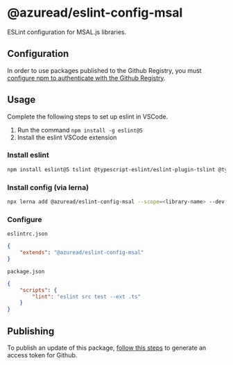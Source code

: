 # @azuread/eslint-config-msal

ESLint configuration for MSAL.js libraries.

## Configuration

In order to use packages published to the Github Registry, you must [configure npm to authenticate with the Github Registry](https://help.github.com/en/packages/using-github-packages-with-your-projects-ecosystem/configuring-npm-for-use-with-github-packages).

## Usage

Complete the following steps to set up eslint in VSCode.
1. Run the command `npm install -g eslint@5`
2. Install the eslint VSCode extension

### Install eslint

```sh
npm install eslint@5 tslint @typescript-eslint/eslint-plugin-tslint @typescript-eslint/eslint-plugin @typescript-eslint/parser --save-dev
```

### Install config (via lerna)

```sh
npx lerna add @azuread/eslint-config-msal --scope=<library-name> --dev
```

### Configure

`eslintrc.json`
```json
{
    "extends": "@azuread/eslint-config-msal"
}
```

`package.json`
```json
{
    "scripts": {
        "lint": "eslint src test --ext .ts"
    }
}
```

## Publishing

To publish an update of this package, [follow this steps](https://help.github.com/en/github/managing-packages-with-github-packages/configuring-npm-for-use-with-github-packages#publishing-a-package) to generate an access token for Github.
